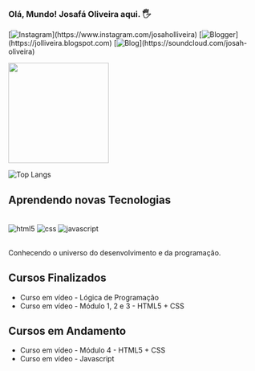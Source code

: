 
### Olá, Mundo! Josafá Oliveira aqui. 🖐️

[![Instagram](https://img.shields.io/badge/Instagram-E4405F?style=for-the-badge&logo=instagram&logoColor=white&target="_blank")](https://www.instagram.com/josaholliveira)
[![Blogger](https://img.shields.io/badge/Blogger-FF5722?style=for-the-badge&logo=blogger&logoColor=white&target="_blank")](https://jolliveira.blogspot.com)
[![Blog](https://img.shields.io/badge/SoundCloud-FF3300?style=for-the-badge&logo=soundcloud&logoColor=white&target="_blank")](https://soundcloud.com/josah-oliveira)



<a href="https://github.com/ollivercosta/github-readme-stats">
  <img height=200 align="center" src="https://github-readme-stats.vercel.app/api?username=ollivercosta" />
</a>

![Top Langs](https://github-readme-stats.vercel.app/api/top-langs/?username=ollivercosta&layout=compact)

## Aprendendo novas Tecnologias

<div style="display: inline_block"><br/>
<img align="center" alt="html5" src="https://img.shields.io/badge/HTML5-E34F26?style=for-the-badge&logo=html5&logoColor=white" />
<img align="center" alt="css" src="https://img.shields.io/badge/CSS-239120?&style=for-the-badge&logo=css3&logoColor=white" />
<img align="center" alt="javascript" src="https://img.shields.io/badge/JavaScript-F7DF1E?style=for-the-badge&logo=javascript&logoColor=black" />
</div><br/>

Conhecendo o universo do desenvolvimento e da programação.

## Cursos Finalizados
- Curso em vídeo - Lógica de Programação <br>
- Curso em vídeo - Módulo 1, 2 e 3 - HTML5 + CSS

## Cursos em Andamento
- Curso em vídeo - Módulo 4 - HTML5 + CSS <br>
- Curso em vídeo - Javascript <br>



